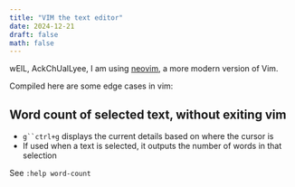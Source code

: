 ```yaml
---
title: "VIM the text editor"
date: 2024-12-21
draft: false
math: false
---
```


wElL, AckChUalLyee, I am using [neovim](https://neovim.io), a more
modern version of Vim.

Compiled here are some edge cases in vim:

## Word count of selected text, without exiting vim

- `g``ctrl+g` displays the current details based on where the cursor is
- If used when a text is selected, it outputs the number of words in
  that selection

See `:help word-count`
